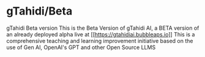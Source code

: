 # gTahidi/Beta
 gTahidi Beta version
This is the Beta Version of gTahidi AI, a BETA version of an already deployed alpha live at [[https://gtahidiai.bubbleaps.io]]
This is a comprehensive teaching and learning improvement initiative based on the use of Gen AI, OpenAI's GPT and other Open Source LLMS

